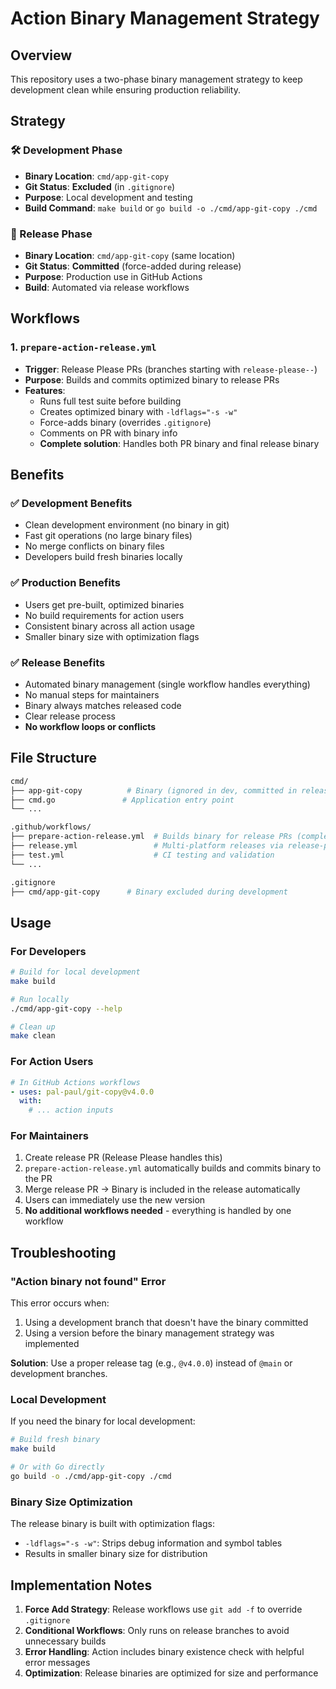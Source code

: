 # Action Binary Management Strategy

## Overview

This repository uses a two-phase binary management strategy to keep development clean while ensuring production reliability.

## Strategy

### 🛠️ Development Phase

- **Binary Location**: `cmd/app-git-copy`
- **Git Status**: **Excluded** (in `.gitignore`)
- **Purpose**: Local development and testing
- **Build Command**: `make build` or `go build -o ./cmd/app-git-copy ./cmd`

### 🚀 Release Phase

- **Binary Location**: `cmd/app-git-copy` (same location)
- **Git Status**: **Committed** (force-added during release)
- **Purpose**: Production use in GitHub Actions
- **Build**: Automated via release workflows

## Workflows

### 1. `prepare-action-release.yml`

- **Trigger**: Release Please PRs (branches starting with `release-please--`)
- **Purpose**: Builds and commits optimized binary to release PRs
- **Features**:
  - Runs full test suite before building
  - Creates optimized binary with `-ldflags="-s -w"`
  - Force-adds binary (overrides `.gitignore`)
  - Comments on PR with binary info
  - **Complete solution**: Handles both PR binary and final release binary

## Benefits

### ✅ Development Benefits

- Clean development environment (no binary in git)
- Fast git operations (no large binary files)
- No merge conflicts on binary files
- Developers build fresh binaries locally

### ✅ Production Benefits

- Users get pre-built, optimized binaries
- No build requirements for action users
- Consistent binary across all action usage
- Smaller binary size with optimization flags

### ✅ Release Benefits

- Automated binary management (single workflow handles everything)
- No manual steps for maintainers
- Binary always matches released code
- Clear release process
- **No workflow loops or conflicts**

## File Structure

```bash
cmd/
├── app-git-copy          # Binary (ignored in dev, committed in releases)
├── cmd.go               # Application entry point
└── ...

.github/workflows/
├── prepare-action-release.yml  # Builds binary for release PRs (complete solution)
├── release.yml                 # Multi-platform releases via release-please
├── test.yml                    # CI testing and validation
└── ...

.gitignore
├── cmd/app-git-copy      # Binary excluded during development
```

## Usage

### For Developers

```bash
# Build for local development
make build

# Run locally
./cmd/app-git-copy --help

# Clean up
make clean
```

### For Action Users

```yaml
# In GitHub Actions workflows
- uses: pal-paul/git-copy@v4.0.0
  with:
    # ... action inputs
```

### For Maintainers

1. Create release PR (Release Please handles this)
2. `prepare-action-release.yml` automatically builds and commits binary to the PR
3. Merge release PR → Binary is included in the release automatically
4. Users can immediately use the new version
5. **No additional workflows needed** - everything is handled by one workflow

## Troubleshooting

### "Action binary not found" Error

This error occurs when:

1. Using a development branch that doesn't have the binary committed
2. Using a version before the binary management strategy was implemented

**Solution**: Use a proper release tag (e.g., `@v4.0.0`) instead of `@main` or development branches.

### Local Development

If you need the binary for local development:

```bash
# Build fresh binary
make build

# Or with Go directly
go build -o ./cmd/app-git-copy ./cmd
```

### Binary Size Optimization

The release binary is built with optimization flags:

- `-ldflags="-s -w"`: Strips debug information and symbol tables
- Results in smaller binary size for distribution

## Implementation Notes

1. **Force Add Strategy**: Release workflows use `git add -f` to override `.gitignore`
2. **Conditional Workflows**: Only runs on release branches to avoid unnecessary builds
3. **Error Handling**: Action includes binary existence check with helpful error messages
4. **Optimization**: Release binaries are optimized for size and performance
